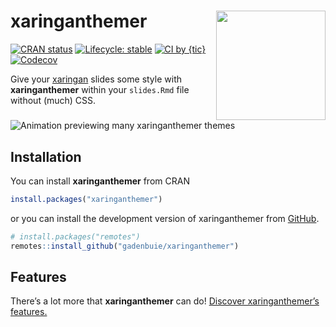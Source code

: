 
<!-- README.md is generated from README.Rmd. Please edit that file -->

# xaringanthemer <img src="man/figures/logo.png" align="right" height="175px" />

<!-- badges: start -->

[![CRAN
status](https://www.r-pkg.org/badges/version/xaringanthemer)](https://CRAN.R-project.org/package=xaringanthemer)
[![Lifecycle:
stable](https://img.shields.io/badge/lifecycle-stable-brightgreen.svg)](https://lifecycle.r-lib.org/articles/stages.html)
[![CI by
{tic}](https://github.com/gadenbuie/xaringanthemer/workflows/tic/badge.svg?branch=main)](https://github.com/gadenbuie/xaringanthemer/actions)
[![Codecov](https://img.shields.io/codecov/c/github/gadenbuie/xaringanthemer)](https://codecov.io/github/gadenbuie/xaringanthemer)
<!-- badges: end -->

Give your [xaringan](https://github.com/yihui/xaringan) slides some
style with **xaringanthemer** within your `slides.Rmd` file without
(much) CSS.

<img src="https://raw.githubusercontent.com/gadenbuie/xaringanthemer/assets/examples.gif" alt="Animation previewing many xaringanthemer themes" />

## Installation

You can install **xaringanthemer** from CRAN

``` r
install.packages("xaringanthemer")
```

or you can install the development version of xaringanthemer from
[GitHub](https://github.com/gadenbuie/xaringanthemer).

``` r
# install.packages("remotes")
remotes::install_github("gadenbuie/xaringanthemer")
```

## Features

There’s a lot more that **xaringanthemer** can do! [Discover
xaringanthemer’s
features.](https://pkg.garrickadenbuie.com/xaringanthemer/articles/xaringanthemer.html)
